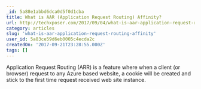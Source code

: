 ```yaml
---
_id: 5a88e1abbd6dca0d5f0d1cba
title: What is AAR (Application Request Routing) Affinity?
url: http://techxposer.com/2017/09/04/what-is-aar-application-request-routing-affinity/
category: articles
slug: 'what-is-aar-application-request-routing-affinity'
user_id: 5a83ce59d6eb0005c4ecda2c
createdOn: '2017-09-21T23:28:55.000Z'
tags: []
---
```


Application Request Routing (ARR) is a feature where when a client (or browser) request to any Azure based website, a cookie will be created and stick to the first time request received web site instance.
